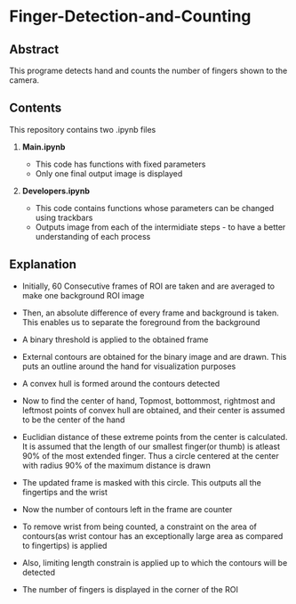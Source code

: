 # Finger-Detection-and-Counting

## Abstract
This programe detects hand and counts the number of fingers shown to the camera.

## Contents

This repository contains two .ipynb files

1. **Main.ipynb**
   * This code has functions with fixed parameters
   * Only one final output image is displayed
  
  
2. **Developers.ipynb**
   * This code contains functions whose parameters can be changed using trackbars
   * Outputs image from each of the intermidiate steps - to have a better understanding of each process


## Explanation

* Initially, 60 Consecutive frames of ROI are taken and are averaged to make one background ROI image
* Then, an absolute difference of every frame and background is taken. This enables us to separate the foreground from the background

* A binary threshold is applied to the obtained frame

* External contours are obtained for the binary image and are drawn. This puts an outline around the hand for visualization purposes
* A convex hull is formed around the contours detected

* Now to find the center of hand, Topmost, bottommost, rightmost and leftmost points of convex hull are obtained, and their center is assumed to be the center of the hand

* Euclidian distance of these extreme points from the center is calculated. It is assumed that the length of our smallest finger(or thumb) is atleast 90% of the most extended finger. Thus a circle centered at the center with radius 90% of the maximum distance is drawn 

* The updated frame is masked with this circle. This outputs all the fingertips and the wrist

* Now the number of contours left in the frame are counter
* To remove wrist from being counted, a constraint on the area of contours(as wrist contour has an exceptionally large area as compared to fingertips) is applied
* Also, limiting length constrain is applied up to which the contours will be detected

* The number of fingers is displayed in the corner of the ROI 
